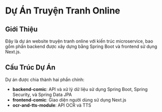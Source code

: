 # Dự Án Truyện Tranh Online

## Giới Thiệu
Đây là dự án website truyện tranh online với kiến trúc microservice, bao gồm phần backend được xây dựng bằng Spring Boot và frontend sử dụng Next.js.

## Cấu Trúc Dự Án
Dự án được chia thành hai phần chính:
- **backend-comic**: API và xử lý dữ liệu sử dụng Spring Boot, Spring Security, và Spring Data JPA
- **frontend-comic**: Giao diện người dùng sử dụng Next.js
- **ocr-and-tts-module**: API OCR và TTS